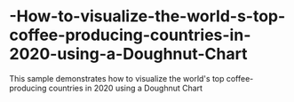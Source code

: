 # -How-to-visualize-the-world-s-top-coffee-producing-countries-in-2020-using-a-Doughnut-Chart
This sample demonstrates how to visualize the world's top coffee-producing countries in 2020 using a Doughnut Chart
